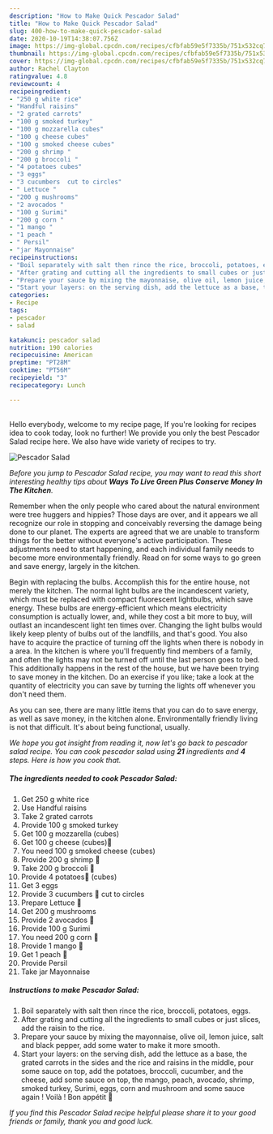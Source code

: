 ```yaml
---
description: "How to Make Quick Pescador Salad"
title: "How to Make Quick Pescador Salad"
slug: 400-how-to-make-quick-pescador-salad
date: 2020-10-19T14:38:07.756Z
image: https://img-global.cpcdn.com/recipes/cfbfab59e5f7335b/751x532cq70/pescador-salad-recipe-main-photo.jpg
thumbnail: https://img-global.cpcdn.com/recipes/cfbfab59e5f7335b/751x532cq70/pescador-salad-recipe-main-photo.jpg
cover: https://img-global.cpcdn.com/recipes/cfbfab59e5f7335b/751x532cq70/pescador-salad-recipe-main-photo.jpg
author: Rachel Clayton
ratingvalue: 4.8
reviewcount: 4
recipeingredient:
- "250 g white rice"
- "Handful raisins"
- "2 grated carrots"
- "100 g smoked turkey"
- "100 g mozzarella cubes"
- "100 g cheese cubes"
- "100 g smoked cheese cubes"
- "200 g shrimp "
- "200 g broccoli "
- "4 potatoes cubes"
- "3 eggs"
- "3 cucumbers  cut to circles"
- " Lettuce "
- "200 g mushrooms"
- "2 avocados "
- "100 g Surimi"
- "200 g corn "
- "1 mango "
- "1 peach "
- " Persil"
- "jar Mayonnaise"
recipeinstructions:
- "Boil separately with salt then rince the rice, broccoli, potatoes, eggs."
- "After grating and cutting all the ingredients to small cubes or just slices, add the raisin to the rice."
- "Prepare your sauce by mixing the mayonnaise, olive oil, lemon juice, salt and black pepper, add some water to make it more smooth."
- "Start your layers: on the serving dish, add the lettuce as a base, the grated carrots in the sides and the rice and raisins in the middle, pour some sauce on top, add the potatoes, broccoli, cucumber, and the cheese, add some sauce on top, the mango, peach, avocado, shrimp, smoked turkey, Surimi, eggs, corn and mushroom and some sauce again ! Voilà ! Bon appétit 💌"
categories:
- Recipe
tags:
- pescador
- salad

katakunci: pescador salad 
nutrition: 190 calories
recipecuisine: American
preptime: "PT28M"
cooktime: "PT56M"
recipeyield: "3"
recipecategory: Lunch

---
```

<br>
Hello everybody, welcome to my recipe page, If you're looking for recipes idea to cook today, look no further! We provide you only the best Pescador Salad recipe here. We also have wide variety of recipes to try.
<br>


![Pescador Salad](https://img-global.cpcdn.com/recipes/cfbfab59e5f7335b/751x532cq70/pescador-salad-recipe-main-photo.jpg)

<i>Before you jump to Pescador Salad recipe, you may want to read this short interesting healthy tips about 
<strong>Ways To Live Green Plus Conserve Money In The Kitchen</strong>.</i>
</br>

Remember when the only people who cared about the natural environment were tree huggers and hippies? Those days are over, and it appears we all recognize our role in stopping and conceivably reversing the damage being done to our planet. The experts are agreed that we are unable to transform things for the better without everyone's active participation. These adjustments need to start happening, and each individual family needs to become more environmentally friendly. Read on for some ways to go green and save energy, largely in the kitchen.

Begin with replacing the bulbs. Accomplish this for the entire house, not merely the kitchen. The normal light bulbs are the incandescent variety, which must be replaced with compact fluorescent lightbulbs, which save energy. These bulbs are energy-efficient which means electricity consumption is actually lower, and, while they cost a bit more to buy, will outlast an incandescent light ten times over. Changing the light bulbs would likely keep plenty of bulbs out of the landfills, and that's good. You also have to acquire the practice of turning off the lights when there is nobody in a area. In the kitchen is where you'll frequently find members of a family, and often the lights may not be turned off until the last person goes to bed. This additionally happens in the rest of the house, but we have been trying to save money in the kitchen. Do an exercise if you like; take a look at the quantity of electricity you can save by turning the lights off whenever you don't need them.

As you can see, there are many little items that you can do to save energy, as well as save money, in the kitchen alone. Environmentally friendly living is not that difficult. It's about being functional, usually.


<i>We hope you got insight from reading it, now let's go back to pescador salad recipe. You can cook pescador salad using <strong>21</strong> ingredients and <strong>4</strong> steps. Here is how you cook that.
</i>

##### The ingredients needed to cook Pescador Salad:

1. Get 250 g white rice
1. Use Handful raisins
1. Take 2 grated carrots
1. Provide 100 g smoked turkey
1. Get 100 g mozzarella (cubes)
1. Get 100 g cheese (cubes)🧀
1. You need 100 g smoked cheese (cubes)
1. Provide 200 g shrimp 🍤
1. Take 200 g broccoli 🥦
1. Provide 4 potatoes🥔 (cubes)
1. Get 3 eggs
1. Provide 3 cucumbers 🥒 cut to circles
1. Prepare  Lettuce 🥬
1. Get 200 g mushrooms
1. Provide 2 avocados 🥑
1. Provide 100 g Surimi
1. You need 200 g corn 🌽
1. Provide 1 mango 🥭
1. Get 1 peach 🍑
1. Provide  Persil
1. Take jar Mayonnaise


##### Instructions to make Pescador Salad:

1. Boil separately with salt then rince the rice, broccoli, potatoes, eggs.
1. After grating and cutting all the ingredients to small cubes or just slices, add the raisin to the rice.
1. Prepare your sauce by mixing the mayonnaise, olive oil, lemon juice, salt and black pepper, add some water to make it more smooth.
1. Start your layers: on the serving dish, add the lettuce as a base, the grated carrots in the sides and the rice and raisins in the middle, pour some sauce on top, add the potatoes, broccoli, cucumber, and the cheese, add some sauce on top, the mango, peach, avocado, shrimp, smoked turkey, Surimi, eggs, corn and mushroom and some sauce again ! Voilà ! Bon appétit 💌


<i>If you find this Pescador Salad recipe helpful please share it to your good friends or family, thank you and good luck.</i>
